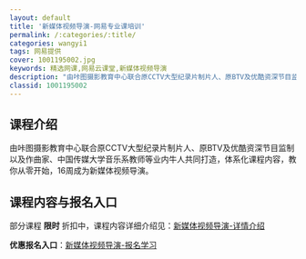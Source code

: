 ```yaml
---
layout: default
title: '新媒体视频导演-网易专业课培训'
permalink: /:categories/:title/
categories: wangyi1
tags: 网易提供
cover: 1001195002.jpg
keywords: 精选网课,网易云课堂,新媒体视频导演
description: "由咔图摄影教育中心联合原CCTV大型纪录片制片人、原BTV及优酷资深节目监制以及作曲家、中国传媒大学音乐系教师等业内牛人共同打造，体系化课程内容，教你从零开始，16周成为新媒体视频导演。新媒"
classid: 1001195002
---
```


## 课程介绍

由咔图摄影教育中心联合原CCTV大型纪录片制片人、原BTV及优酷资深节目监制以及作曲家、中国传媒大学音乐系教师等业内牛人共同打造，体系化课程内容，教你从零开始，16周成为新媒体视频导演。

## 课程内容与报名入口

部分课程 **限时** 折扣中，课程内容详细介绍见：[新媒体视频导演-详情介绍](https://mooc.study.163.com/smartSpec/detail/1001195002.htm?share=1&shareId=1025206652&utm_campaign=share&utm_medium=iphoneShare&utm_source=&utm_u=1025206652)

**优惠报名入口**：[新媒体视频导演-报名学习](https://mooc.study.163.com/smartSpec/detail/1001195002.htm?share=1&shareId=1025206652&utm_campaign=share&utm_medium=iphoneShare&utm_source=&utm_u=1025206652)

